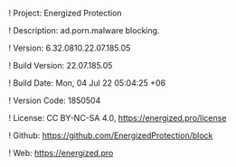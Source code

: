 ! Project: Energized Protection

! Description: ad.porn.malware blocking.

! Version: 6.32.0810.22.07.185.05

! Build Version: 22.07.185.05

! Build Date: Mon, 04 Jul 22 05:04:25 +06

! Version Code: 1850504

! License: CC BY-NC-SA 4.0, https://energized.pro/license

! Github: https://github.com/EnergizedProtection/block

! Web: https://energized.pro
